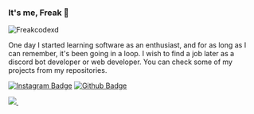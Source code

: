 ### It's me, Freak 👋

<img src="https://komarev.com/ghpvc/?username=Freakcodexd&label=Profile%20Viewers&color=37fa3f" alt="Freakcodexd" />

One day I started learning software as an enthusiast, and for as long as I can remember, it's been going in a loop. I wish to find a job later as a discord bot developer or web developer. You can check some of my projects from my repositories.

[![Instagram Badge](https://img.shields.io/badge/-Instagram-C13584?style=flat-quare&labelColor=C13584&logo=instagram&logoColor=white&link=link)](https://www.instagram.com/cagatayegeee/)
[![Github Badge](https://img.shields.io/badge/-Github-000?style=quare&labelColor=000&logo=Github&logoColor=white&link=link)](https://github.com/Freakcodexd?tab=repositories) 

<a href="https://github.com/Freakcodexd">
  <img src="https://github-readme-stats.vercel.app/api?username=Freakcodexd&count_private=true&hide_border=true&show_icons=true&include_all_commits=true&bg_color=0d1117&title_color=df761c&text_color=FFFFFF&icon_color=df761c">
<img src="">
</a>
